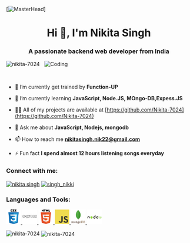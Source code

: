 [![MasterHead](2wCEAAkGBxMUExYUFBQWFxYYGRoZGRgZGRkeHhscGxsZGRkZHhoZICkhHhwnHhkYIzIiJi4sMC8vGCA1OjUuOSkuLywBCgoKDg0OGxAQHC4nISYxLiwsNC4uLi4vLi4uLi4xLi40Li4wLi4wMC4wLi4wLi4uLiwuMC4uLi4uLi4uLi4uLv)]
<h1 align="center">Hi 👋, I'm Nikita Singh</h1>
<h3 align="center">A passionate backend web developer from India</h3>
<img align="right" alt="Coding" width="400" src="https://www.perfectlancer.com/blog/wp-content/uploads/2020/12/4709729-1024x1024.jpg">

<p align="left"> <img src="https://komarev.com/ghpvc/?username=nikita-7024&label=Profile%20views&color=0e75b6&style=flat" alt="nikita-7024" /> </p>

<p align="left"> <a href="https://twitter.com/" target="blank"><img src="https://img.shields.io/twitter/follow/?logo=twitter&style=for-the-badge" alt="" /></a> </p>

- 🔭 I’m currently get trained by **Function-UP**

- 🌱 I’m currently learning **JavaScript, Node.JS, MOngo-DB,Expess.JS**

- 👨‍💻 All of my projects are available at [https://github.com/Nikita-7024](https://github.com/Nikita-7024)

- 💬 Ask me about **JavaScript, Nodejs, mongodb**

- 📫 How to reach me **nikitasingh.nik22@gmail.com**

- ⚡ Fun fact **I spend almost 12 hours listening songs everyday**

<h3 align="left">Connect with me:</h3>
<p align="left">
<a href="https://linkedin.com/in/nikita singh" target="blank"><img align="center" src="https://raw.githubusercontent.com/rahuldkjain/github-profile-readme-generator/master/src/images/icons/Social/linked-in-alt.svg" alt="nikita singh" height="30" width="40" /></a>
<a href="https://instagram.com/singh_nikki" target="blank"><img align="center" src="https://raw.githubusercontent.com/rahuldkjain/github-profile-readme-generator/master/src/images/icons/Social/instagram.svg" alt="singh_nikki" height="30" width="40" /></a>
</p>

<h3 align="left">Languages and Tools:</h3>
<p align="left"> <a href="https://www.w3schools.com/css/" target="_blank" rel="noreferrer"> <img src="https://raw.githubusercontent.com/devicons/devicon/master/icons/css3/css3-original-wordmark.svg" alt="css3" width="40" height="40"/> </a> <a href="https://expressjs.com" target="_blank" rel="noreferrer"> <img src="https://raw.githubusercontent.com/devicons/devicon/master/icons/express/express-original-wordmark.svg" alt="express" width="40" height="40"/> </a> <a href="https://www.w3.org/html/" target="_blank" rel="noreferrer"> <img src="https://raw.githubusercontent.com/devicons/devicon/master/icons/html5/html5-original-wordmark.svg" alt="html5" width="40" height="40"/> </a> <a href="https://developer.mozilla.org/en-US/docs/Web/JavaScript" target="_blank" rel="noreferrer"> <img src="https://raw.githubusercontent.com/devicons/devicon/master/icons/javascript/javascript-original.svg" alt="javascript" width="40" height="40"/> </a> <a href="https://www.mongodb.com/" target="_blank" rel="noreferrer"> <img src="https://raw.githubusercontent.com/devicons/devicon/master/icons/mongodb/mongodb-original-wordmark.svg" alt="mongodb" width="40" height="40"/> </a> <a href="https://nodejs.org" target="_blank" rel="noreferrer"> <img src="https://raw.githubusercontent.com/devicons/devicon/master/icons/nodejs/nodejs-original-wordmark.svg" alt="nodejs" width="40" height="40"/> </a> </p>

<p><img align="left" src="https://github-readme-stats.vercel.app/api/top-langs?username=nikita-7024&show_icons=true&locale=en&layout=compact" alt="nikita-7024" /></p>

<p>&nbsp;<img align="center" src="https://github-readme-stats.vercel.app/api?username=nikita-7024&show_icons=true&locale=en" alt="nikita-7024" /></p>
